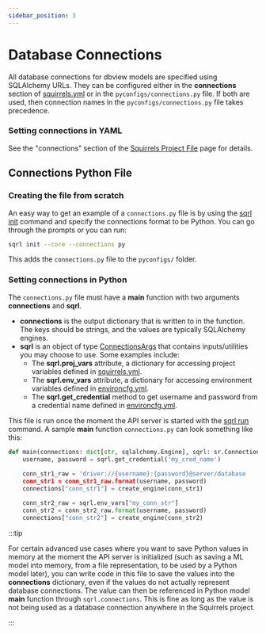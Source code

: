 ```yaml
---
sidebar_position: 3
---
```


# Database Connections

All database connections for dbview models are specified using SQLAlchemy URLs. They can be configured either in the **connections** section of [squirrels.yml] or in the `pyconfigs/connections.py` file. If both are used, then connection names in the `pyconfigs/connections.py` file takes precedence.

### Setting connections in YAML

See the "connections" section of the [Squirrels Project File](./project-file) page for details.

## Connections Python File

### Creating the file from scratch

An easy way to get an example of a `connections.py` file is by using the [sqrl init](../cli/init) command and specify the connections format to be Python. You can go through the prompts or you can run:

```bash
sqrl init --core --connections py
```

This adds the `connections.py` file to the `pyconfigs/` folder. 

### Setting connections in Python

The `connections.py` file must have a **main** function with two arguments **connections** and **sqrl**.

- **connections** is the output dictionary that is written to in the function. The keys should be strings, and the values are typically SQLAlchemy engines.
- **sqrl** is an object of type [ConnectionsArgs](../python/arguments/ConnectionsArgs) that contains inputs/utilities you may choose to use. Some examples include:
  - The **sqrl.proj_vars** attribute, a dictionary for accessing project variables defined in [squirrels.yml].
  - The **sqrl.env_vars** attribute, a dictionary for accessing environment variables defined in [environcfg.yml].
  - The **sqrl.get_credential** method to get username and password from a credential name defined in [environcfg.yml].

 This file is run once the moment the API server is started with the [sqrl run](../cli/run) command. A sample **main** function `connections.py` can look something like this:

```python
def main(connections: dict[str, sqlalchemy.Engine], sqrl: sr.ConnectionsArgs) -> None:
    username, password = sqrl.get_credential('my_cred_name')
    
    conn_str1_raw = 'driver://{username}:{password}@server/database
    conn_str1 = conn_str1_raw.format(username, password)
    connections["conn_str1"] = create_engine(conn_str1)

    conn_str2_raw = sqrl.env_vars["my_conn_str"]
    conn_str2 = conn_str2_raw.format(username, password)
    connections["conn_str2"] = create_engine(conn_str2)
```

:::tip

For certain advanced use cases where you want to save Python values in memory at the moment the API server is initialized (such as saving a ML model into memory, from a file representation, to be used by a Python model later), you can write code in this file to save the values into the **connections** dictionary, even if the values do not actually represent database connections. The value can then be referenced in Python model **main** function through `sqrl.connections`. This is fine as long as the value is not being used as a database connection anywhere in the Squirrels project.

:::


[squirrels.yml]: ./project-file
[environcfg.yml]: ./environcfg

